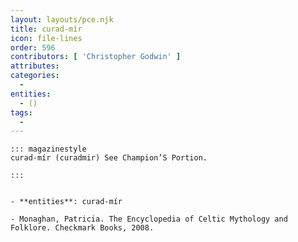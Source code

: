 ```yaml
---
layout: layouts/pce.njk
title: curad-mír
icon: file-lines
order: 596
contributors: [ 'Christopher Godwin' ]
attributes:
categories:
  - 
entities:
  - ()
tags:
  - 
---
```

``` tab [group1:Info]
::: magazinestyle
curad-mír (curadmir) See Champion’S Portion.

:::
```
``` tab [group1:Attributes]
```
``` tab [group1:Entities]
- **entities**: curad-mír
```
``` tab [group1:Sources]
- Monaghan, Patricia. The Encyclopedia of Celtic Mythology and Folklore. Checkmark Books, 2008.
```
